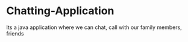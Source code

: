 # Chatting-Application
Its a java application where we can chat, call with our family members, friends
